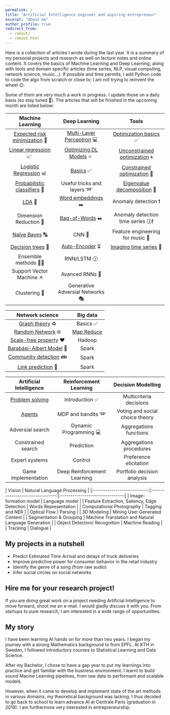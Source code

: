 ```yaml
---
permalink: /
title: "Artificial Intelligence engineer and aspiring entrepreneur"
excerpt: "About me"
author_profile: true
redirect_from:
  - /about/
  - /about.html
---
```


Here is a collection of articles I wrote during the last year. It is a summary of my personal projects and research as well on lecture notes and online content. It covers the basics of Machine Learning and Deep Learning, along with tools and domain specific articles (time series, NLP, visual computing, network science, music...). If possible and time permits, I add Python code to code the algo from scratch or close to; I am not trying to reinvent the wheel 😉.

Some of them are very much a work in progress. I update those on a daily basis (so stay tuned 📣). The articles that will be finished in the upcoming month are listed below:

| Machine Learning | Deep Learning | Tools |
|:---------------------------:|:-------------------------------:|:-------------------------------:|
| [Expected risk minimization](https://devitrylouis.github.io/posts/2018/11/basics-ml/) 🎯 | [Multi-Layer Perceptron](https://devitrylouis.github.io/posts/2018/11/mlp/) 💻| [Optimization basics](https://devitrylouis.github.io/posts/2018/11/basics-optimization/) ✅ |
| [Linear regression](https://devitrylouis.github.io/posts/2018/11/linear-regression/) 📈 | [Optimizing DL Models](https://devitrylouis.github.io/posts/2018/11/optimize-dl/) ⭐️ | [Unconstrained optimization](https://devitrylouis.github.io/posts/2018/11/unconstrained-optimization/) 🌀 |
| [Logistic Regression](https://devitrylouis.github.io/posts/2018/11/logistic-regression/) 📊 | [Basics](https://devitrylouis.github.io/posts/2018/11/basics-dl/) ✅ | [Constrained optimization](https://devitrylouis.github.io/posts/2018/11/constrained-optimization/) 📐 |
| [Probabilistic classifiers](https://devitrylouis.github.io/posts/2018/10/probabilistic) 🔮 | Useful tricks and layers ➿ | [Eigenvalue decomposition](https://medium.com/@louisdevitry/intuitive-tutorial-on-eigenvalue-decomposition-in-numpy-af0062a4929b) 💠 |
| [LDA](https://devitrylouis.github.io/posts/2018/10/lda) 📏 | [Word embeddings](https://devitrylouis.github.io/posts/2019/01/embeddings/) ✒️ | Anomaly detection ❗️ |
| Dimension Reduction 🔎 | [Bag-of-Words](https://devitrylouis.github.io/posts/2019/01/bag-of-words/) ✒️ | Anomaly detection time series 🕜❗️|
| [Naïve Bayes](https://devitrylouis.github.io/posts/2018/11/naive-bayes/) 🔠 | CNN 🌄 | Feature engineering for music 🎼 |
| [Decision trees](https://devitrylouis.github.io/posts/2018/11/decision-trees/) 🌲 | [Auto-Encoder](https://devitrylouis.github.io/posts/Deep-Learning/autoencoder) ⏳ | [Imaging time series](https://medium.com/analytics-vidhya/encoding-time-series-as-images-b043becbdbf3) 💈 |
| Ensemble methods 🌲🌳 | RNN/LSTM 🕧 |  |
| Support Vector Machine ↗️ | Avanced RNNs 📘 |  |
| Clustering 👫 | Generative Adversial Networks 🎭 |  |


| Network science | Big data |
|:---------------------------:|:-------------------------------:|
| [Graph theory](https://devitrylouis.github.io/posts/2018/11/graph_theory/) ♻️| Basics ✅ |
| [Random Network](https://devitrylouis.github.io/posts/2018/11/random_network/) 🌐| [Map Reduce](https://devitrylouis.github.io/posts/2018/11/map-reduce/) |
| [Scale-free property](https://devitrylouis.github.io/posts/2018/11/scale-free-property/) ❤️| Hadoop |
| [Barabási-Albert Model](https://devitrylouis.github.io/posts/2018/11/barabasi-albert-model/) 🌌 | Spark |
| [Community detection](https://devitrylouis.github.io/posts/2019/01/community-detection/) 👪| Spark |
| [Link prediction](https://devitrylouis.github.io/posts/2019/01/link-prediction/) 🌿 | Spark |

| Artificial Intelligence | Reinforcement Learning | Decision Modelling |
|:---------------------------:|:-------------------------------:|:-------------------------------:|
| [Problem solving](https://devitrylouis.github.io/posts/2018/11/problem-solving-ai/) | Introduction ✅ | Multicriteria decisions |
| [Agents](https://devitrylouis.github.io/posts/2018/11/problem-solving-ai/) | MDP and bandits ➿ | Voting and social choice theory |
| Adversial search | Dynamic Programming 💻 | Aggregations functions |
| Constrained search | Prediction | Aggregations procedures |
| Expert systems | Control | Preference elicitation |
| Game implementation | Deep Reinforcement Learning | Portfolio decision analysis |

| Vision | Natural Language Processing |
|:---------------------------:|:-------------------------------:|:-------------------------------:|
| Image-formation model  | Language model |
| Feature Extraction, Saliency, Edge Detection | Words Representation |
| Computational Photography | Tagging and NER |
| Optical Flow | Parsing |
| 3D Modeling | Mining User Generated Content |
| Segmentation & Grouping | Machine Translation and Natural Language Generation  |
| Object Detection/ Recognition | Machine Reading |
| Tracking | Dialogue |

My projects in a nutshell
------
* Predict Estimated Time Arrival and delays of truck deliveries
* Improve predictive power for consumer behavior in the retail industry
* Identify the genre of a song (from raw audio)
* Infer social circles on social networks

Hire me for your research project!
------
If you are doing great work on a project needing Artificial Intelligence to move forward, shoot me an e-mail. I would gladly discuss it with you. From startups to pure research, I am interested in a wide range of opportunities.

My story
------
I have been learning AI hands on for more than two years. I began my journey with a strong Mathematics background to from EPFL. At KTH in Sweden, I followed introductory courses to Statistical Learning and Data Science.

After my Bachelor, I chose to have a gap year to put my learnings into practice and get familiar with the business environment. I learnt to build sound Macine Learning pipelines, from raw data to performant and scalable models.

However, when it came to develop and implement state of the art methods in various domains, my theoretical background was lacking. I thus decided to go back to school to learn advance AI at Centrale Paris (graduation in 2019). I am furthermore very interested in entrepreneurship.
